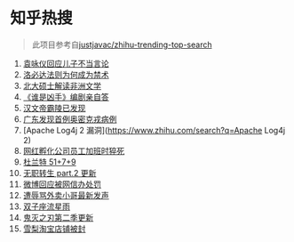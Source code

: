 # 知乎热搜

> 此项目参考自[justjavac/zhihu-trending-top-search](https://github.com/justjavac/zhihu-trending-top-search/blob/main/utils.ts)

<!-- BEGIN -->
  <!-- 最后更新时间:Tue Dec 14 2021 08:14:15 GMT+0000 (Coordinated Universal Time) -->
  1. [袁咏仪回应儿子不当言论](https://www.zhihu.com/search?q=袁咏仪)
1. [洛必达法则为何成为禁术](https://www.zhihu.com/search?q=洛必达法则)
1. [北大硕士解读非洲文学](https://www.zhihu.com/search?q=非洲文学)
1. [《谁是凶手》编剧亲自答](https://www.zhihu.com/search?q=谁是凶手)
1. [汉文帝霸陵已发现](https://www.zhihu.com/search?q=汉文帝霸陵)
1. [广东发现首例奥密克戎病例](https://www.zhihu.com/search?q=广东疫情)
1. [Apache Log4j 2 漏洞](https://www.zhihu.com/search?q=Apache Log4j 2)
1. [网红孵化公司员工加班时猝死](https://www.zhihu.com/search?q=加班猝死)
1. [杜兰特 51+7+9](https://www.zhihu.com/search?q=杜兰特)
1. [无职转生 part.2 更新](https://www.zhihu.com/search?q=无职转生)
1. [微博回应被网信办处罚](https://www.zhihu.com/search?q=微博)
1. [遭辱骂外卖小哥最新发声](https://www.zhihu.com/search?q=遭辱骂外卖小哥发声)
1. [双子座流星雨](https://www.zhihu.com/search?q=流星雨)
1. [鬼灭之刃第二季更新](https://www.zhihu.com/search?q=鬼灭之刃)
1. [雪梨淘宝店铺被封](https://www.zhihu.com/search?q=雪梨)
  <!-- END -->